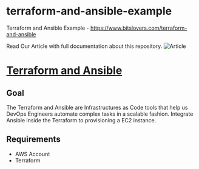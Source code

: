 # terraform-and-ansible-example
Terraform and Ansible Example - https://www.bitslovers.com/terraform-and-ansible

Read Our Article with full documentation about this repository.
![Article](https://www.bitslovers.com/wp-content/uploads/2022/06/terraform-and-ansible-feature.png)

# [Terraform and Ansible](https://www.bitslovers.com/terraform-and-ansible/)

## Goal
The Terraform and Ansible are Infrastructures as Code tools that help us DevOps Engineers automate complex tasks in a scalable fashion.
Integrate Ansible inside the Terraform to provisioning a EC2 instance.

## Requirements
 - AWS Account
 - Terraform


